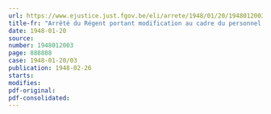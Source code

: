 ```yaml
---
url: https://www.ejustice.just.fgov.be/eli/arrete/1948/01/20/1948012003/justel
title-fr: "Arrêté du Régent portant modification au cadre du personnel du Ministère de la Santé publique et de la famille"
date: 1948-01-20
source:
number: 1948012003
page: 888888
case: 1948-01-20/03
publication: 1948-02-26
starts:
modifies:
pdf-original:
pdf-consolidated:
---
```


